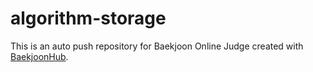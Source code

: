 # algorithm-storage
This is an auto push repository for Baekjoon Online Judge created with [BaekjoonHub](https://github.com/BaekjoonHub/BaekjoonHub).
